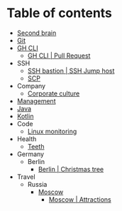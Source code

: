# Table of contents
* [Second brain](second-brain.md)
* [Git]((git/readme.md))
* [GH CLI](gh-cli/readme.md)
  * [GH CLI | Pull Request](gh-cli/gh-cli-pr.md)
* SSH
  * [SSH bastion | SSH Jump host](ssh/ssh-jump-host.md)
  * [SCP](ssh/scp.md)
* Company
  * [Corporate culture](company/corporate-culture/readme.md)
* [Management](management/readme.md)
* [Java](java.md)
* [Kotlin](kotlin.md)
* Code
  * [Linux monitoring](code/linux-monitoring.md)
* Health
  * [Teeth](health/teeth.md)
* Germany
  * Berlin
    * [Berlin | Christmas tree](germany/berlin/christmas-tree.md)
* Travel
  * Russia
    * [Moscow](travel/russia/moscow/readme.md)
      * [Moscow | Attractions](travel/russia/moscow/attraction/readme.md)
